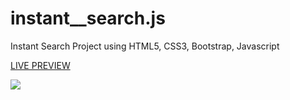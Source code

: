 # instant__search.js
Instant Search Project using HTML5, CSS3, Bootstrap, Javascript

<a target="_blank" href="https://cutt.ly/instant-search-js">LIVE PREVIEW</a>

<img src="https://user-images.githubusercontent.com/71124853/187375243-1a75650c-d7f1-4933-a1ce-b401bcd00762.jpg">

